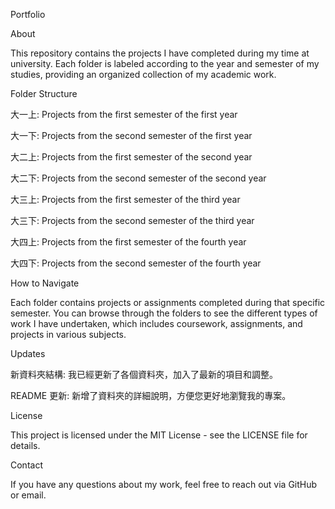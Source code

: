 Portfolio

About

This repository contains the projects I have completed during my time at university. Each folder is labeled according to the year and semester of my studies, providing an organized collection of my academic work.

Folder Structure

大一上: Projects from the first semester of the first year

大一下: Projects from the second semester of the first year

大二上: Projects from the first semester of the second year

大二下: Projects from the second semester of the second year

大三上: Projects from the first semester of the third year

大三下: Projects from the second semester of the third year

大四上: Projects from the first semester of the fourth year

大四下: Projects from the second semester of the fourth year

How to Navigate

Each folder contains projects or assignments completed during that specific semester. You can browse through the folders to see the different types of work I have undertaken, which includes coursework, assignments, and projects in various subjects.

Updates

新資料夾結構: 我已經更新了各個資料夾，加入了最新的項目和調整。

README 更新: 新增了資料夾的詳細說明，方便您更好地瀏覽我的專案。

License

This project is licensed under the MIT License - see the LICENSE file for details.

Contact

If you have any questions about my work, feel free to reach out via GitHub or email.

